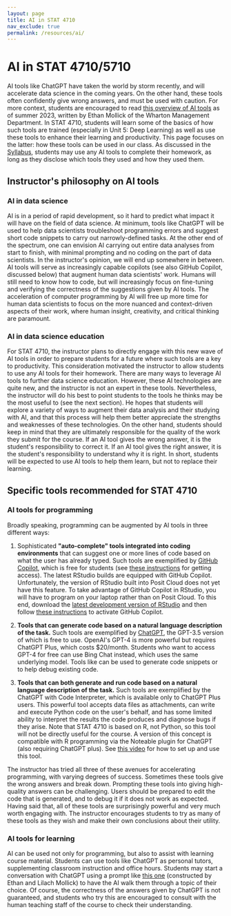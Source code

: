 ```yaml
---
layout: page
title: AI in STAT 4710
nav_exclude: true
permalink: /resources/ai/
---
```


# AI in STAT 4710/5710
  
AI tools like ChatGPT have taken the world by storm recently, and will accelerate data science in the coming years. On the other hand, these tools often confidently give wrong answers, and must be used with caution. For more context, students are encouraged to read [this overview of AI tools](https://www.oneusefulthing.org/p/how-to-use-ai-to-do-stuff-an-opinionated) as of summer 2023, written by Ethan Mollick of the Wharton Management Department. In STAT 4710, students will learn some of the basics of how such tools are trained (especially in Unit 5: Deep Learning) as well as use these tools to enhance their learning and productivity. This page focuses on the latter: how these tools can be used in our class. As discussed in the [Syllabus](https://apps.wharton.upenn.edu/syllabi/202330/STAT4710401/), students may use any AI tools to complete their homework, as long as they disclose which tools they used and how they used them.

## Instructor's philosophy on AI tools

### AI in data science

AI is in a period of rapid development, so it hard to predict what impact it will have on the field of data science. At minimum, tools like ChatGPT will be used to help data scientists troubleshoot programming errors and suggest short code snippets to carry out narrowly-defined tasks. At the other end of the spectrum, one can envision AI carrying out entire data analyses from start to finish, with minimal prompting and no coding on the part of data scientists. In the instructor's opinion, we will end up somewhere in between. AI tools will serve as increasingly capable copilots (see also GitHub Copilot, discussed below) that augment human data scientists' work. Humans will still need to know how to code, but will increasingly focus on fine-tuning and verifying the correctness of the suggestions given by AI tools. The acceleration of computer programming by AI will free up more time for human data scientists to focus on the more nuanced and context-driven aspects of their work, where human insight, creativity, and critical thinking are paramount.

### AI in data science education

For STAT 4710, the instructor plans to directly engage with this new wave of AI tools in order to prepare students for a future where such tools are a key to productivity. This consideration motivated the instructor to allow students to use any AI tools for their homework. There are many ways to leverage AI tools to further data science education. However, these AI technologies are quite new, and the instructor is not an expert in these tools. Nevertheless, the instructor will do his best to point students to the tools he thinks may be the most useful to (see the next section). He hopes that students will explore a variety of ways to augment their data analysis and their studying with AI, and that this process will help them better appreciate the strengths and weaknesses of these technologies. On the other hand, students should keep in mind that they are ultimately responsible for the quality of the work they submit for the course. If an AI tool gives the wrong answer, it is the student's responsibility to correct it. If an AI tool gives the right answer, it is the student's responsibility to understand why it is right. In short, students will be expected to use AI tools to help them learn, but not to replace their learning.

## Specific tools recommended for STAT 4710

### AI tools for programming

Broadly speaking, programming can be augmented by AI tools in three different ways: 

1. Sophisticated **"auto-complete" tools integrated into coding environments** that can suggest one or more lines of code based on what the user has already typed. Such tools are exemplified by [GitHub Copilot](https://github.com/features/copilot), which is free for students (see [these instructions](https://openaimaster.com/github-copilot-free-for-students/) for getting access). The latest RStudio builds are equipped with GitHub Copilot. Unfortunately, the version of RStudio built into Posit Cloud does not yet have this feature. To take advantage of GitHub Copilot in RStudio, you will have to program on your laptop rather than on Posit Cloud. To this end, download the [latest development version of RStudio](https://dailies.rstudio.com/) and then follow [these instructions](https://community.rstudio.com/t/copilot-or-similar-tool-integration-in-r-studio-plans/157412/9) to activate GitHub Copilot.

2. **Tools that can generate code based on a natural language description of the task.** Such tools are exemplified by [ChatGPT](https://chat.openai.com/), the GPT-3.5 version of which is free to use. OpenAI's GPT-4 is more powerful but requires ChatGPT Plus, which costs $20/month. Students who want to access GPT-4 for free can use Bing Chat instead, which uses the same underlying model. Tools like can be used to generate code snippets or to help debug existing code.

3. **Tools that can both generate and run code based on a natural language description of the task.** Such tools are exemplified by the ChatGPT with Code Interpreter, which is available only to ChatGPT Plus users. This powerful tool accepts data files as attachments, can write and execute Python code on the user's behalf, and has some limited ability to interpret the results the code produces and diagnose bugs if they arise. Note that STAT 4710 is based on R, not Python, so this tool will not be directly useful for the course. A version of this concept is compatible with R programming via the Noteable plugin for ChatGPT (also requiring ChatGPT plus). See [this video](https://www.youtube.com/watch?v=A1ualvzgJoo&list=PLlflyXwy4bT619mPF5UYntje_AYJkTAs5&ab_channel=ChadSkelton) for how to set up and use this tool.

The instructor has tried all three of these avenues for accelerating programming, with varying degrees of success. Sometimes these tools give the wrong answers and break down. Prompting these tools into giving high-quality answers can be challenging. Users should be prepared to edit the code that is generated, and to debug it if it does not work as expected. Having said that, all of these tools are surprisingly powerful and very much worth engaging with. The instructor encourages students to try as many of these tools as they wish and make their own conclusions about their utility.

### AI tools for learning

AI can be used not only for programming, but also to assist with learning course material. Students can use tools like ChatGPT as personal tutors, supplementing classroom instruction and office hours. Students may start a conversation with ChatGPT using a prompt like [this one](https://chat.openai.com/share/ec1018ec-1d86-4160-b587-354253c7d5cb) (constructed by Ethan and Lilach Mollick) to have the AI walk them through a topic of their choice. Of course, the correctness of the answers given by ChatGPT is not guaranteed, and students who try this are encouraged to consult with the human teaching staff of the course to check their understanding.
